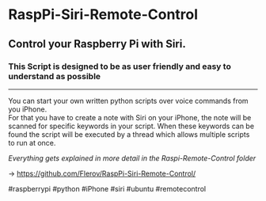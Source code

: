 # RaspPi-Siri-Remote-Control

## Control your Raspberry Pi with Siri.

### This Script is designed to be as user friendly and easy to understand as possible
-----------------------------------------------------------------------------------------------------------------------------
                                                            

You can start your own written python scripts over voice commands from you iPhone.                                         
For that you have to create a note with Siri on your iPhone, the note will be scanned for specific keywords in your script.
When these keywords can be found the script will be executed by a thread which allows multiple scripts to run at once.     

*Everything gets explained in more detail in the Raspi-Remote-Control folder*

-> https://github.com/Flerov/RaspPi-Siri-Remote-Control/

#raspberrypi #python #iPhone #siri #ubuntu #remotecontrol 
